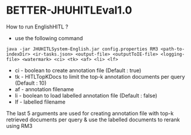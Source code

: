 # BETTER-JHUHITLEval1.0

How to run EnglishHITL ?
- use the following command

`
java -jar JHUHITLSystem-English.jar config.properties RM3 <path-to-indexDir> <ir-tasks.json> <output-file> <outputToIE-file> <logging-file> <watermark> <ci> <tk> <af> <li> <lf>
`
* ci - boolean to create annotation file (Default : true)
* tk - HITLTopKDocs to limit the top-k annotation documents per query (Default : 10)
* af - annotation filename
* li - boolean to load labelled annotation file (Default : false)
* lf - labelled filename

The last 5 arguments are used for creating annotation file with top-k retrieved documents per query & use the labelled documents to rerank using RM3
